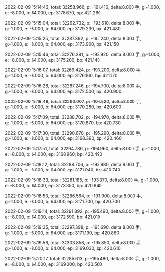 2022-02-09 15:14:43, total: 32258.966, p: -191.410, delta:8.000 手, g:-1.000, e: -8.000, b: 64.000, ep: 3178.670, bp: 421.260

2022-02-09 15:15:04, total: 32262.732, p: -192.610, delta:8.000 手, g:-1.000, e: -8.000, b: 64.000, ep: 3179.230, bp: 421.480

2022-02-09 15:15:25, total: 32287.392, p: -195.240, delta:8.000 手, g:-1.000, e: -8.000, b: 64.000, ep: 3173.960, bp: 421.150

2022-02-09 15:15:46, total: 32276.281, p: -193.920, delta:8.000 手, g:-1.000, e: -8.000, b: 64.000, ep: 3175.200, bp: 421.140

2022-02-09 15:16:07, total: 32269.424, p: -193.200, delta:8.000 手, g:-1.000, e: -8.000, b: 64.000, ep: 3176.160, bp: 421.170

2022-02-09 15:16:28, total: 32287.246, p: -194.700, delta:8.000 手, g:-1.000, e: -8.000, b: 64.000, ep: 3172.500, bp: 420.900

2022-02-09 15:16:48, total: 32293.907, p: -194.520, delta:8.000 手, g:-1.000, e: -8.000, b: 64.000, ep: 3170.280, bp: 420.600

2022-02-09 15:17:09, total: 32288.702, p: -194.970, delta:8.000 手, g:-1.000, e: -8.000, b: 64.000, ep: 3170.870, bp: 420.730

2022-02-09 15:17:30, total: 32290.670, p: -195.290, delta:8.000 手, g:-1.000, e: -8.000, b: 64.000, ep: 3168.390, bp: 420.460

2022-02-09 15:17:51, total: 32294.786, p: -194.960, delta:8.000 手, g:-1.000, e: -8.000, b: 64.000, ep: 3168.960, bp: 420.490

2022-02-09 15:18:12, total: 32288.706, p: -193.980, delta:8.000 手, g:-1.000, e: -8.000, b: 64.000, ep: 3171.940, bp: 420.740

2022-02-09 15:18:33, total: 32281.185, p: -193.370, delta:8.000 手, g:-1.000, e: -8.000, b: 64.000, ep: 3173.350, bp: 420.840

2022-02-09 15:18:53, total: 32286.564, p: -193.900, delta:8.000 手, g:-1.000, e: -8.000, b: 64.000, ep: 3171.700, bp: 420.700

2022-02-09 15:19:14, total: 32291.892, p: -195.490, delta:8.000 手, g:-1.000, e: -8.000, b: 64.000, ep: 3172.590, bp: 421.010

2022-02-09 15:19:35, total: 32297.398, p: -195.690, delta:8.000 手, g:-1.000, e: -8.000, b: 64.000, ep: 3171.190, bp: 420.860

2022-02-09 15:19:56, total: 32303.858, p: -195.850, delta:8.000 手, g:-1.000, e: -8.000, b: 64.000, ep: 3169.030, bp: 420.610

2022-02-09 15:20:17, total: 32285.613, p: -195.480, delta:8.000 手, g:-1.000, e: -8.000, b: 64.000, ep: 3169.000, bp: 420.560